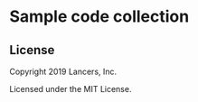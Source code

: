 # Sample code collection

## License

Copyright 2019 Lancers, Inc.

Licensed under the MIT License.
